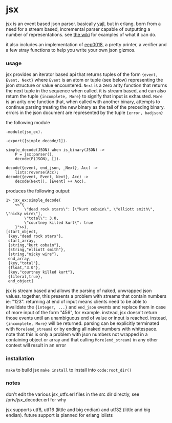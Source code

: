 jsx
===

jsx is an event based json parser. basically [yajl][1], but in erlang. born from a need for a stream based, incremental parser capable of outputting a number of representations. see [the wiki][2] for examples of what it can do.

it also includes an implementation of [eep0018][3], a pretty printer, a verifier and a few stray functions to help you write your own json gizmos.


### usage ###

jsx provides an iterator based api that returns tuples of the form `{event, Event, Next}` where `Event` is an atom or tuple (see below) representing the json structure or value encountered. `Next` is a zero arity function that returns the next tuple in the sequence when called. it is stream based, and can also return the tuple `{incomplete, More}` to signify that input is exhausted. `More` is an arity one function that, when called with another binary, attempts to continue parsing treating the new binary as the tail of the preceding binary. errors in the json document are represented by the tuple `{error, badjson}`

the following module

    -module(jsx_ex).

    -export([simple_decode/1]).

    simple_decode(JSON) when is_binary(JSON) ->
        P = jsx:parser(),
        decode(P(JSON), []).

    decode({event, end_json, _Next}, Acc) -> 
        lists:reverse(Acc);    
    decode({event, Event, Next}, Acc) -> 
        decode(Next(), [Event] ++ Acc).
        
produces the following output:

    1> jsx_ex:simple_decode(
        <<"{
            \"dead rock stars\": [\"kurt cobain\", \"elliott smith\", \"nicky wire\"], 
            \"total\": 3.0, 
            \"courtney killed kurt\": true
        }">>).
    [start_object,
     {key,"dead rock stars"},
     start_array,
     {string,"kurt cobain"},
     {string,"elliott smith"},
     {string,"nicky wire"},
     end_array,
     {key,"total"},
     {float,"3.0"},
     {key,"courtney killed kurt"},
     {literal,true},
     end_object]
     

jsx is stream based and allows the parsing of naked, unwrapped json values. together, this presents a problem with streams that contain numbers ie: "123". returning at end of input means clients need to be able to invalidate the `{integer, ...}` and `end_json` events and replace them in case of more input of the form "456", for example. instead, jsx doesn't return those events until an unambiguous end of value or input is reached. instead, `{incomplete, More}` will be returned. parsing can be explicitly terminated with `More(end_stream)` or by ending all naked numbers with whitespace. note that this is only a problem with json numbers not wrapped in a containing object or array and that calling `More(end_stream)` in any other context will result in an error           


### installation ###

`make` to build jsx
`make install` to install into `code:root_dir()`


### notes ###

don't edit the various jsx\_utfx.erl files in the src dir directly, see /priv/jsx\_decoder.erl for why

jsx supports utf8, utf16 (little and big endian) and utf32 (little and big endian). future support is planned for erlang iolists







[1]: http://lloyd.github.com/yajl
[2]: http://www.github.com/talentdeficit/jsx.wiki
[3]: http://www.erlang.org/eeps/eep-0018.html
